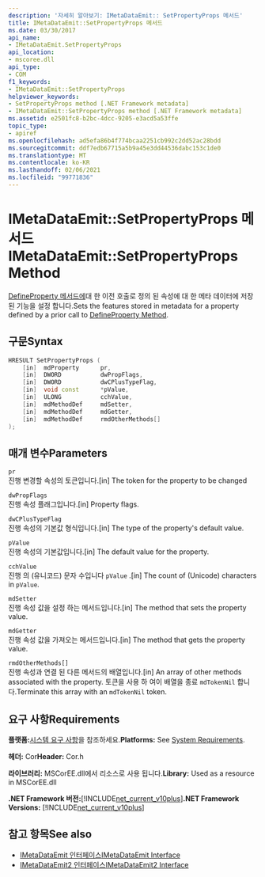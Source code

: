 ```yaml
---
description: '자세히 알아보기: IMetaDataEmit:: SetPropertyProps 메서드'
title: IMetaDataEmit::SetPropertyProps 메서드
ms.date: 03/30/2017
api_name:
- IMetaDataEmit.SetPropertyProps
api_location:
- mscoree.dll
api_type:
- COM
f1_keywords:
- IMetaDataEmit::SetPropertyProps
helpviewer_keywords:
- SetPropertyProps method [.NET Framework metadata]
- IMetaDataEmit::SetPropertyProps method [.NET Framework metadata]
ms.assetid: e2501fc8-b2bc-4dcc-9205-e3acd5a53ffe
topic_type:
- apiref
ms.openlocfilehash: ad5efa86b4f774bcaa2251cb992c2dd52ac28bdd
ms.sourcegitcommit: ddf7edb67715a5b9a45e3dd44536dabc153c1de0
ms.translationtype: MT
ms.contentlocale: ko-KR
ms.lasthandoff: 02/06/2021
ms.locfileid: "99771836"
---
```

# <a name="imetadataemitsetpropertyprops-method"></a><span data-ttu-id="cae0c-103">IMetaDataEmit::SetPropertyProps 메서드</span><span class="sxs-lookup"><span data-stu-id="cae0c-103">IMetaDataEmit::SetPropertyProps Method</span></span>

<span data-ttu-id="cae0c-104">[DefineProperty 메서드에](imetadataemit-defineproperty-method.md)대 한 이전 호출로 정의 된 속성에 대 한 메타 데이터에 저장 된 기능을 설정 합니다.</span><span class="sxs-lookup"><span data-stu-id="cae0c-104">Sets the features stored in metadata for a property defined by a prior call to [DefineProperty Method](imetadataemit-defineproperty-method.md).</span></span>  
  
## <a name="syntax"></a><span data-ttu-id="cae0c-105">구문</span><span class="sxs-lookup"><span data-stu-id="cae0c-105">Syntax</span></span>  
  
```cpp  
HRESULT SetPropertyProps (
    [in]  mdProperty      pr,
    [in]  DWORD           dwPropFlags,
    [in]  DWORD           dwCPlusTypeFlag,
    [in]  void const      *pValue,
    [in]  ULONG           cchValue,
    [in]  mdMethodDef     mdSetter,
    [in]  mdMethodDef     mdGetter,
    [in]  mdMethodDef     rmdOtherMethods[]
);  
```  
  
## <a name="parameters"></a><span data-ttu-id="cae0c-106">매개 변수</span><span class="sxs-lookup"><span data-stu-id="cae0c-106">Parameters</span></span>  

 `pr`  
 <span data-ttu-id="cae0c-107">진행 변경할 속성의 토큰입니다.</span><span class="sxs-lookup"><span data-stu-id="cae0c-107">[in] The token for the property to be changed</span></span>  
  
 `dwPropFlags`  
 <span data-ttu-id="cae0c-108">진행 속성 플래그입니다.</span><span class="sxs-lookup"><span data-stu-id="cae0c-108">[in] Property flags.</span></span>  
  
 `dwCPlusTypeFlag`  
 <span data-ttu-id="cae0c-109">진행 속성의 기본값 형식입니다.</span><span class="sxs-lookup"><span data-stu-id="cae0c-109">[in] The type of the property's default value.</span></span>  
  
 `pValue`  
 <span data-ttu-id="cae0c-110">진행 속성의 기본값입니다.</span><span class="sxs-lookup"><span data-stu-id="cae0c-110">[in] The default value for the property.</span></span>  
  
 `cchValue`  
 <span data-ttu-id="cae0c-111">진행 의 (유니코드) 문자 수입니다 `pValue` .</span><span class="sxs-lookup"><span data-stu-id="cae0c-111">[in] The count of (Unicode) characters in `pValue`.</span></span>  
  
 `mdSetter`  
 <span data-ttu-id="cae0c-112">진행 속성 값을 설정 하는 메서드입니다.</span><span class="sxs-lookup"><span data-stu-id="cae0c-112">[in] The method that sets the property value.</span></span>  
  
 `mdGetter`  
 <span data-ttu-id="cae0c-113">진행 속성 값을 가져오는 메서드입니다.</span><span class="sxs-lookup"><span data-stu-id="cae0c-113">[in] The method that gets the property value.</span></span>  
  
 `rmdOtherMethods[]`  
 <span data-ttu-id="cae0c-114">진행 속성과 연결 된 다른 메서드의 배열입니다.</span><span class="sxs-lookup"><span data-stu-id="cae0c-114">[in] An array of other methods associated with the property.</span></span> <span data-ttu-id="cae0c-115">토큰을 사용 하 여이 배열을 종료 `mdTokenNil` 합니다.</span><span class="sxs-lookup"><span data-stu-id="cae0c-115">Terminate this array with an `mdTokenNil` token.</span></span>  
  
## <a name="requirements"></a><span data-ttu-id="cae0c-116">요구 사항</span><span class="sxs-lookup"><span data-stu-id="cae0c-116">Requirements</span></span>  

 <span data-ttu-id="cae0c-117">**플랫폼:**[시스템 요구 사항](../../get-started/system-requirements.md)을 참조하세요.</span><span class="sxs-lookup"><span data-stu-id="cae0c-117">**Platforms:** See [System Requirements](../../get-started/system-requirements.md).</span></span>  
  
 <span data-ttu-id="cae0c-118">**헤더:** Cor</span><span class="sxs-lookup"><span data-stu-id="cae0c-118">**Header:** Cor.h</span></span>  
  
 <span data-ttu-id="cae0c-119">**라이브러리:** MSCorEE.dll에서 리소스로 사용 됩니다.</span><span class="sxs-lookup"><span data-stu-id="cae0c-119">**Library:** Used as a resource in MSCorEE.dll</span></span>  
  
 <span data-ttu-id="cae0c-120">**.NET Framework 버전:**[!INCLUDE[net_current_v10plus](../../../../includes/net-current-v10plus-md.md)]</span><span class="sxs-lookup"><span data-stu-id="cae0c-120">**.NET Framework Versions:** [!INCLUDE[net_current_v10plus](../../../../includes/net-current-v10plus-md.md)]</span></span>  
  
## <a name="see-also"></a><span data-ttu-id="cae0c-121">참고 항목</span><span class="sxs-lookup"><span data-stu-id="cae0c-121">See also</span></span>

- [<span data-ttu-id="cae0c-122">IMetaDataEmit 인터페이스</span><span class="sxs-lookup"><span data-stu-id="cae0c-122">IMetaDataEmit Interface</span></span>](imetadataemit-interface.md)
- [<span data-ttu-id="cae0c-123">IMetaDataEmit2 인터페이스</span><span class="sxs-lookup"><span data-stu-id="cae0c-123">IMetaDataEmit2 Interface</span></span>](imetadataemit2-interface.md)
